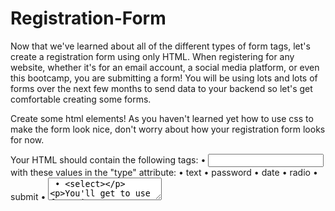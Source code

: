 
# Registration-Form
Now that we've learned about all of the different types of form tags, let's create a registration form using only HTML. When registering for any website, whether it's for an email account, a social media platform, or even this bootcamp, you are submitting a form! You will be using lots and lots of forms over the next few months to send data to your backend so let's get comfortable creating some forms.

Create some html elements! As you haven't learned yet how to use css to make the form look nice, don't worry about how your registration form looks for now.

Your HTML should contain the following tags:
• <input> with these values in the "type" attribute:
  • text
  • password
  • date
  • radio
  • submit
• <textarea>
• <select>
  
You'll get to use forms in one way or another in almost every assignment for the rest of the bootcamp so don't feel the need to memorize all of the different form tags and attributes today. You can always come back to this chapter for reference! In the next assignment, we'll create a fake blog using forms as well as all of the other HTML tags we learned today!

NOTE: Remember to validate your code before submitting it. HTML validation services such as the free <a href="https://validator.w3.org/">W3C Markup Validation</a> Service are useful debuggers that help you identify rendering errors.
